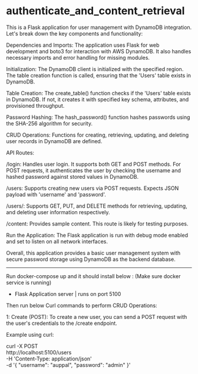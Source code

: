 # authenticate_and_content_retrieval

This is a Flask application for user management with DynamoDB integration. Let's break down the key components and functionality:

Dependencies and Imports: The application uses Flask for web development and boto3 for interaction with AWS DynamoDB. It also handles necessary imports and error handling for missing modules.

Initialization: The DynamoDB client is initialized with the specified region. The table creation function is called, ensuring that the 'Users' table exists in DynamoDB.

Table Creation: The create_table() function checks if the 'Users' table exists in DynamoDB. If not, it creates it with specified key schema, attributes, and provisioned throughput.

Password Hashing: The hash_password() function hashes passwords using the SHA-256 algorithm for security.

CRUD Operations: Functions for creating, retrieving, updating, and deleting user records in DynamoDB are defined.

API Routes:

/login: Handles user login. It supports both GET and POST methods. For POST requests, it authenticates the user by checking the username and hashed password against stored values in DynamoDB.

/users: Supports creating new users via POST requests. Expects JSON payload with 'username' and 'password'.

/users/<username>: Supports GET, PUT, and DELETE methods for retrieving, updating, and deleting user information respectively.

/content: Provides sample content. This route is likely for testing purposes.

Run the Application: The Flask application is run with debug mode enabled and set to listen on all network interfaces.

Overall, this application provides a basic user management system with secure password storage using DynamoDB as the backend database.

*************************

Run docker-compose up and it should install below : (Make sure docker service is running)
- Flask Application server | runs on port 5100

Then run below Curl commands to perform CRUD Operations:

1: Create (POST): To create a new user, you can send a POST request with the user's credentials to the /create endpoint.

Example using curl:

curl -X POST \
  http://localhost:5100/users \
  -H 'Content-Type: application/json' \
  -d '{
    "username": "auppal",
    "password": "admin"
}'




